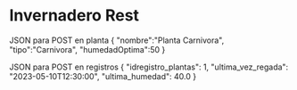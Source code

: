 # Invernadero Rest

JSON para POST en planta
{
    "nombre":"Planta Carnivora",
    "tipo":"Carnivora",
    "humedadOptima":50
}

JSON para POST en registros
{
    "idregistro_plantas": 1,
    "ultima_vez_regada": "2023-05-10T12:30:00",
    "ultima_humedad": 40.0
}

